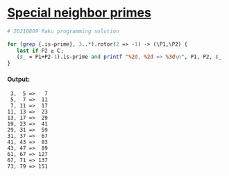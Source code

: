 [1]: https://rosettacode.org/wiki/Special_neighbor_primes

# [Special neighbor primes][1]

```perl
# 20210809 Raku programming solution 
 
for (grep {.is-prime}, 3..*).rotor(2 => -1) -> (\P1,\P2) {
   last if P2 ≥ Ⅽ;
   ($_ = P1+P2-1).is-prime and printf "%2d, %2d => %3d\n", P1, P2, $_
}
```

#### Output:
```
 3,  5 =>   7
 5,  7 =>  11
 7, 11 =>  17
11, 13 =>  23
13, 17 =>  29
19, 23 =>  41
29, 31 =>  59
31, 37 =>  67
41, 43 =>  83
43, 47 =>  89
61, 67 => 127
67, 71 => 137
73, 79 => 151
```
